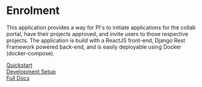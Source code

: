 # Enrolment

This application provides a way for PI's to initiate applications for the collab
portal, have their projects approved, and invite users to those respective
projects. The application is build with a ReactJS front-end, Django Rest
Framework powered back-end, and is easily deployable using Docker
(docker-compose).

[Quickstart](docs/quickstart.md)\
[Development Setup](docs/dev-setup.md)\
[Full Docs](docs/documentation.md)

